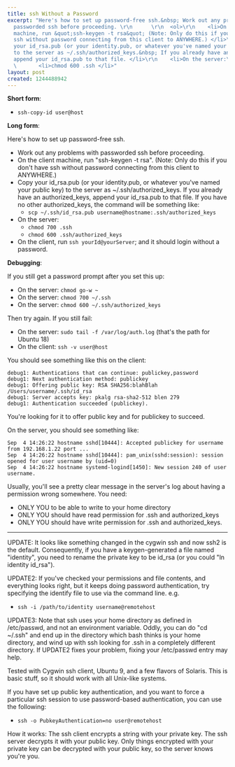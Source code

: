 ```yaml
---
title: ssh Without a Password
excerpt: "Here's how to set up password-free ssh.&nbsp; Work out any problems with
  passworded ssh before proceeding. \r\n      \r\n  <ol>\r\n    <li>On the client
  machine, run &quot;ssh-keygen -t rsa&quot; (Note: Only do this if you don't have
  ssh without password connecting from this client to ANYWHERE.) </li>\r\n    <li>Copy
  your id_rsa.pub (or your identity.pub, or whatever you've named your public key)
  to the server as ~/.ssh/authorized_keys.&nbsp; If you already have an authorized_keys,
  append your id_rsa.pub to that file. </li>\r\n    <li>On the server:\r\n<ul>\r\n
  \       <li>chmod 600 .ssh </li>"
layout: post
created: 1244488942
---
```


**Short form**:

* `ssh-copy-id user@host`

**Long form**:

Here's how to set up password-free ssh. 

* Work out any problems with passworded ssh before proceeding. 
* On the client machine, run "ssh-keygen -t rsa". (Note: Only do this if you don't have ssh without password connecting from this client to ANYWHERE.)
* Copy your id_rsa.pub (or your identity.pub, or whatever you've named your public key) to the server as ~/.ssh/authorized_keys. If you already have an authorized_keys, append your id_rsa.pub to that file. If you have no other authorized_keys, the command will be something like:
    * `scp ~/.ssh/id_rsa.pub username@hostname:.ssh/authorized_keys`
* On the server:
    * `chmod 700 .ssh`
    * `chmod 600 .ssh/authorized_keys`
* On the client, run `ssh yourId@yourServer`; and it should login without a password.

**Debugging**:

If you still get a password prompt after you set this up:

* On the server: `chmod go-w ~`
* On the server: `chmod 700 ~/.ssh`
* On the server: `chmod 600 ~/.ssh/authorized_keys`

Then try again.  If you still fail:

* On the server: `sudo tail -f /var/log/auth.log` (that's the path for Ubuntu 18)
* On the client: `ssh -v user@host`

You should see something like this on the client:

```
debug1: Authentications that can continue: publickey,password
debug1: Next authentication method: publickey
debug1: Offering public key: RSA SHA256:blahBlah  /Users/username/.ssh/id_rsa
debug1: Server accepts key: pkalg rsa-sha2-512 blen 279
debug1: Authentication succeeded (publickey).
```

You're looking for it to offer public key and for publickey to succeed.

On the server, you should see something like:

```
Sep  4 14:26:22 hostname sshd[10444]: Accepted publickey for username from 192.168.1.22 port ...
Sep  4 14:26:22 hostname sshd[10444]: pam_unix(sshd:session): session opened for user username by (uid=0)
Sep  4 14:26:22 hostname systemd-logind[1450]: New session 240 of user username.

```

Usually, you'll see a pretty clear message in the server's log about having a permission wrong somewhere.  You need:

* ONLY YOU to be able to write to your home directory 
* ONLY YOU should have read permission for .ssh and authorized_keys
* ONLY YOU should have write permission for .ssh and authorized_keys.

-----


UPDATE: It looks like something changed in the cygwin ssh and now ssh2 is the default.  Consequently, if you have a keygen-generated a file named "identity", you need to rename the private key to be id_rsa (or you could "ln identity id_rsa").

UPDATE2: If you've checked your permissions and file contents, and everything looks right, but it keeps doing password authentication, try specifying the identify file to use via the command line.  e.g.

* `ssh -i /path/to/identity username@remotehost`

UPDATE3: Note that ssh uses your home directory as defined in /etc/passwd, and not an environment variable.  Oddly, you can do "cd ~/.ssh" and end up in the directory which bash thinks is your home directory, and wind up with ssh looking for .ssh in a completely different directory.  If UPDATE2 fixes your problem, fixing your /etc/passwd entry may help.

Tested with Cygwin ssh client, Ubuntu 9, and a few flavors of Solaris.  This is basic stuff, so it should work with all Unix-like systems.

If you have set up public key authentication, and you want to force a particular ssh session to use password-based authentication, you can use the following:

* `ssh -o PubkeyAuthentication=no user@remotehost`

How it works:  The ssh client encrypts a string with your private key.  The ssh server decrypts it with your public key.  Only things encrypted with your private key can be decrypted with your public key, so the server knows you're you.